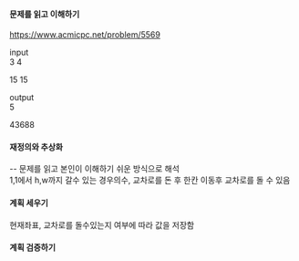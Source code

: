 #### 문제를 읽고 이해하기
https://www.acmicpc.net/problem/5569

input</br>
3 4

15 15

output</br>
5

43688

#### 재정의와 추상화<br>
-- 문제를 읽고 본인이 이해하기 쉬운 방식으로 해석<br>
1,1에서 h,w까지 갈수 있는 경우의수, 교차로를 돈 후 한칸 이동후 교차로를 돌 수 있음

#### 계획 세우기<br>
현재좌표, 교차로를 돌수있는지 여부에 따라 값을 저장함

#### 계획 검증하기
